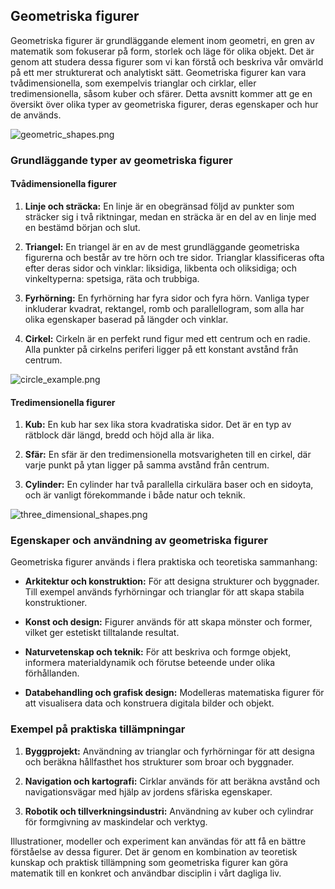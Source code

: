 ## Geometriska figurer

Geometriska figurer är grundläggande element inom geometri, en gren av matematik som fokuserar på form, storlek och läge för olika objekt. Det är genom att studera dessa figurer som vi kan förstå och beskriva vår omvärld på ett mer strukturerat och analytiskt sätt. Geometriska figurer kan vara tvådimensionella, som exempelvis trianglar och cirklar, eller tredimensionella, såsom kuber och sfärer. Detta avsnitt kommer att ge en översikt över olika typer av geometriska figurer, deras egenskaper och hur de används.

![geometric_shapes.png](geometric_shapes.png)

### Grundläggande typer av geometriska figurer

#### Tvådimensionella figurer

1. **Linje och sträcka:** En linje är en obegränsad följd av punkter som sträcker sig i två riktningar, medan en sträcka är en del av en linje med en bestämd början och slut.

2. **Triangel:** En triangel är en av de mest grundläggande geometriska figurerna och består av tre hörn och tre sidor. Trianglar klassificeras ofta efter deras sidor och vinklar: liksidiga, likbenta och oliksidiga; och vinkeltyperna: spetsiga, räta och trubbiga.

3. **Fyrhörning:** En fyrhörning har fyra sidor och fyra hörn. Vanliga typer inkluderar kvadrat, rektangel, romb och parallellogram, som alla har olika egenskaper baserad på längder och vinklar.

4. **Cirkel:** Cirkeln är en perfekt rund figur med ett centrum och en radie. Alla punkter på cirkelns periferi ligger på ett konstant avstånd från centrum.

![circle_example.png](circle_example.png)

#### Tredimensionella figurer

1. **Kub:** En kub har sex lika stora kvadratiska sidor. Det är en typ av rätblock där längd, bredd och höjd alla är lika.

2. **Sfär:** En sfär är den tredimensionella motsvarigheten till en cirkel, där varje punkt på ytan ligger på samma avstånd från centrum.

3. **Cylinder:** En cylinder har två parallella cirkulära baser och en sidoyta, och är vanligt förekommande i både natur och teknik.

![three_dimensional_shapes.png](three_dimensional_shapes.png)

### Egenskaper och användning av geometriska figurer

Geometriska figurer används i flera praktiska och teoretiska sammanhang:

- **Arkitektur och konstruktion:** För att designa strukturer och byggnader. Till exempel används fyrhörningar och trianglar för att skapa stabila konstruktioner.

- **Konst och design:** Figurer används för att skapa mönster och former, vilket ger estetiskt tilltalande resultat.

- **Naturvetenskap och teknik:** För att beskriva och formge objekt, informera materialdynamik och förutse beteende under olika förhållanden.

- **Databehandling och grafisk design:** Modelleras matematiska figurer för att visualisera data och konstruera digitala bilder och objekt.

### Exempel på praktiska tillämpningar

1. **Byggprojekt:** Användning av trianglar och fyrhörningar för att designa och beräkna hållfasthet hos strukturer som broar och byggnader.

2. **Navigation och kartografi:** Cirklar används för att beräkna avstånd och navigationsvägar med hjälp av jordens sfäriska egenskaper.

3. **Robotik och tillverkningsindustri:** Användning av kuber och cylindrar för formgivning av maskindelar och verktyg. 

Illustrationer, modeller och experiment kan användas för att få en bättre förståelse av dessa figurer. Det är genom en kombination av teoretisk kunskap och praktisk tillämpning som geometriska figurer kan göra matematik till en konkret och användbar disciplin i vårt dagliga liv.